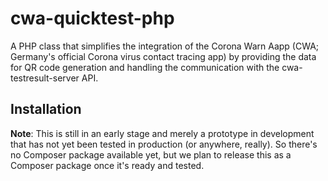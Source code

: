 # cwa-quicktest-php
A PHP class that simplifies the integration of the Corona Warn Aapp (CWA; Germany's official Corona virus contact tracing app) by providing the data for QR code generation and handling the communication with the cwa-testresult-server API.

## Installation

**Note**: This is still in an early stage and merely a prototype in development that has not yet been tested in production (or anywhere, really). So there's no Composer package available yet, but we plan to release this as a Composer package once it's ready and tested.
